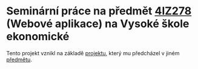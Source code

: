 # Seminární práce na předmět [4IZ278](https://4iz278.github.io/) (Webové aplikace) na Vysoké škole ekonomické
Tento projekt vznikl na základě [projektu](https://github.com/okski/4IZ268_stat_web), který mu předcházel v jiném [předmětu](https://4iz268.github.io/).
